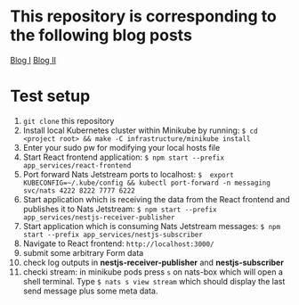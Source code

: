 # This repository is corresponding to the following blog posts
[Blog I](https://blog.mayflower.de/13838-capn-proto-react-nestjs.html)
[Blog II](https://blog.mayflower.de/13915-nats-jetstream-nestjs.html)

# Test setup
1. ```git clone``` this repository
2. Install local Kubernetes cluster within Minikube by running: ```$ cd <project root> && make -C infrastructure/minikube install``` 
3. Enter your sudo pw for modifying your local hosts file
4. Start React frontend application: ```$ npm start --prefix app_services/react-frontend```
5. Port forward Nats Jetstream ports to localhost: ```$  export KUBECONFIG=~/.kube/config && kubectl port-forward -n messaging svc/nats 4222 8222 7777 6222```
6. Start application which is receiving the data from the React frontend and publishes it to Nats Jetstream:  ```$ npm start --prefix app_services/nestjs-receiver-publisher```
7. Start application which is consuming Nats Jetstream messages: ```$ npm start --prefix app_services/nestjs-subscriber```
8. Navigate to React frontend: ```http://localhost:3000/```
9. submit some arbitrary Form data
10. check log outputs in **nestjs-receiver-publisher** and **nestjs-subscriber**
11. checki stream: in minikube pods press ```s``` on nats-box which will open a shell terminal. Type ```$ nats s view stream``` which should display the last send message plus some meta data. 

